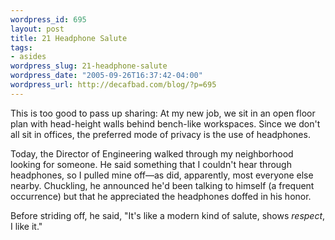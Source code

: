 ```yaml
--- 
wordpress_id: 695
layout: post
title: 21 Headphone Salute
tags: 
- asides
wordpress_slug: 21-headphone-salute
wordpress_date: "2005-09-26T16:37:42-04:00"
wordpress_url: http://decafbad.com/blog/?p=695
---
```

This is too good to pass up sharing:  At my new job, we sit in an open floor plan with head-height walls behind bench-like workspaces.  Since we don't all sit in offices, the preferred mode of privacy is the use of headphones.  

Today, the Director of Engineering walked through my neighborhood looking for someone.  He said something that I couldn't hear through headphones, so I pulled mine off—as did, apparently, most everyone else nearby.  Chuckling, he announced he'd been talking to himself (a frequent occurrence) but that he appreciated the headphones doffed in his honor.  

Before striding off, he said, "It's like a modern kind of salute, shows *respect*, I like it."
